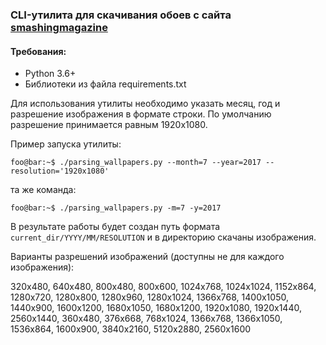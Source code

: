 ### CLI-утилита для скачивания обоев с сайта [smashingmagazine](https://smashingmagazine.com)

#### Требования:
- Python 3.6+
- Библиотеки из файла requirements.txt

Для использования утилиты необходимо указать месяц, год и разрешение изображения в формате строки. По умолчанию разрешение принимается равным 1920x1080.

Пример запуска утилиты:
```console
foo@bar:~$ ./parsing_wallpapers.py --month=7 --year=2017 --resolution='1920x1080'
```
та же команда:
```console
foo@bar:~$ ./parsing_wallpapers.py -m=7 -y=2017
```
В результате работы будет создан путь формата `current_dir/YYYY/MM/RESOLUTION` и в директорию скачаны изображения.

Варианты разрешений изображений (доступны не для каждого изображения):

320x480, 640x480, 800x480, 800x600, 1024x768, 1024x1024, 1152x864, 1280x720, 1280x800, 1280x960, 1280x1024, 1366x768, 1400x1050, 1440x900, 1600x1200, 1680x1050, 1680x1200, 1920x1080, 1920x1440, 2560x1440, 360x480, 376x668, 768x1024, 1366x768, 1366x1050, 1536x864, 1600x900, 3840x2160, 5120x2880, 2560x1600
